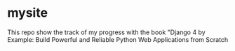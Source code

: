 # mysite
This repo show the track of my progress with the book "Django 4 by Example: Build Powerful and Reliable Python Web Applications from Scratch
